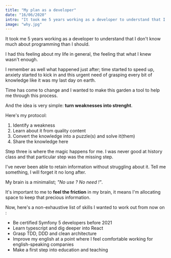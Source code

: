 ```yaml
---
title: "My plan as a developer"
date: "16/06/2020"
intro: "It took me 5 years working as a developer to understand that I don't know much about programming than I should."
image: "why.jpg"
---
```



It took me 5 years working as a developer to understand that I don't know much about programming than I should.

I had this feeling about my life in general, the feeling that what I knew wasn't enough.

I remember as well what happened just after; time started to speed up, anxiety started to kick in and this urgent need of grasping every bit of knowledge like it was my last day on earth.

Time has come to change and I wanted to make this garden a tool to help me through this process.

And the idea is very simple: **turn weaknesses into strenght**.

Here's my protocol:

 1. Identify a weakness
 2. Learn about it from quality content
 3. Convert the knowledge into a puzzle(s) and solve it(them)
 4. Share the knowledge here

Step three is where the magic happens for me.
I was never good at history class and that particular step was the missing step.

I've never been able to retain information without struggling about it. Tell me something, I will forget it no long after.

My brain is a minimalist; *"No use ? No need !"*.

It's important to me to **feel the friction** in my brain, it means I'm allocating space to keep that precious information.

Now, here's a non-exhaustive list of skills I wanted to work out from now on :

 - Be certified Symfony 5 developers before 2021
 - Learn typescript and dig deeper into React
 - Grasp TDD, DDD and clean architecture
 - Improve my english at a point where I feel comfortable working for english-speaking companies
 - Make a first step into education and teaching
